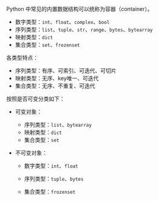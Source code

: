 Python 中常见的内置数据结构可以统称为容器（container）。

* 数字类型：`int`、`float`、`complex`、`bool`
* 序列类型：`list`、`tuple`、`str`、`range`、`bytes`、`bytearray`
* 映射类型：`dict`
* 集合类型：`set`、`frozenset`

各类型特点：

* 序列类型：有序、可索引、可迭代、可切片
* 映射类型：无序、key唯一、可迭代
* 集合类型：无序、不重复、可迭代

按照是否可变分类如下：

* 可变对象：
  * 序列类型：`list`、`bytearray`
  * 映射类型：`dict`
  * 集合类型：`set`

* 不可变对象：

  * 数字类型：`int`、`float`

  * 序列类型：`tuple`、`bytes`

  * 集合类型：`frozenset`


